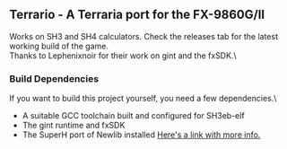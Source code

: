 ## Terrario - A Terraria port for the FX-9860G/II
Works on SH3 and SH4 calculators. Check the releases tab for the latest working build of the game.\
Thanks to Lephenixnoir for their work on gint and the fxSDK.\
  
### Build Dependencies
If you want to build this project yourself, you need a few dependencies.\
- A suitable GCC toolchain built and configured for SH3eb-elf
- The gint runtime and fxSDK
- The SuperH port of Newlib installed
[Here's a link with more info.](https://www.planet-casio.com/Fr/forums/topic13164-1-fxsdk-un-sdk-alternatif-pour-ecrire-des-add-ins.html)